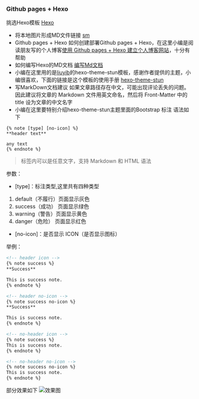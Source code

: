 ### Github pages + Hexo
 挑选Hexo模板 
[Hexo](https://hexo.io)
- 将本地图片形成MD文件链接
[sm](https://sm.ms)
- Github pages + Hexo
如何创建部署Github pages + Hexo，在这里小编是阅读朋友写的个人博客[使用 Github pages + Hexo 建立个人博客网站](https://github.com/Longgererer/Longgererer.github.io/blob/master/README.md)，十分有帮助
- 如何编写Hexo的MD文档
[编写Md文档](https://hexo.io/zh-cn/docs/)
- 小编在这里用的是[liuyib](https://github.com/liuyib/hexo-theme-stun)的hexo-theme-stun模板，感谢作者提供的主题，小编很喜欢，下面的链接是这个模板的使用手册
[hexo-theme-stun](https://liuyib.github.io/hexo-theme-stun/zh-CN/)
- 写MarkDown文档建议
如果文章路径存在中文，可能出现评论丢失的问题。因此建议将文章的 Markdown 文件用英文命名，然后将 Front-Matter 中的 title 设为文章的中文名字
- 小编在这里要特别介绍hexo-theme-stun主题里面的Bootstrap 标注
语法如下
```Bootstrap
{% note [type] [no-icon] %}
**header text**

any text
{% endnote %}
```
> 标签内可以是任意文字，支持 Markdown 和 HTML 语法

参数：
- [type]：标注类型,这里共有四种类型
 1. default（不履行）页面显示灰色
 2. success（成功） 页面显示绿色
 3. warning（警告）页面显示黄色
 4. danger（危险） 页面显示红色
- [no-icon]：是否显示 ICON（是否显示图标）

举例：
```markdown
<!-- header icon -->
{% note success %}
**Success**

This is success note.
{% endnote %}

<!-- header no-icon -->
{% note success no-icon %}
**Success**

This is success note.
{% endnote %}

<!-- no-header icon -->
{% note success %}
This is success note.
{% endnote %}

<!-- no-header no-icon -->
{% note success no-icon %}
This is success note.
{% endnote %}
```
部分效果如下
![效果图](https://i.loli.net/2019/09/27/bI4ARfy8BzhWmEs.png)




